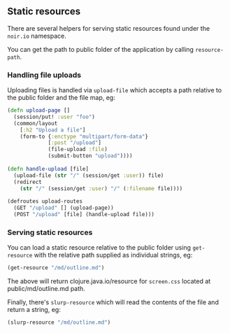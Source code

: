 ## Static resources

There are several helpers for serving static resources found under the `noir.io`
namespace.

You can get the path to public folder of the application by calling `resource-path`.

### Handling file uploads

Uploading files is handled via `upload-file` which accepts a path relative to the
public folder and the file map, eg:

```clojure
(defn upload-page []
  (session/put! :user "foo")
  (common/layout
    [:h2 "Upload a file"]
    (form-to {:enctype "multipart/form-data"}
             [:post "/upload"]             
             (file-upload :file)             
             (submit-button "upload"))))
             
(defn handle-upload [file] 
  (upload-file (str "/" (session/get :user)) file)
  (redirect 
    (str "/" (session/get :user) "/" (:filename file))))
  
(defroutes upload-routes
  (GET "/upload" [] (upload-page))
  (POST "/upload" [file] (handle-upload file)))  
```

### Serving static resources

You can load a static resource relative to the public folder using `get-resource`
with the relative path supplied as individual strings, eg:

```clojure
(get-resource "/md/outline.md")
```
The above will return clojure.java.io/resource for `screen.css` located at public/md/outline.md path.

Finally, there's `slurp-resource` which will read the contents of the file and
return a string, eg:

```clojure
(slurp-resource "/md/outline.md")
```



  
 





